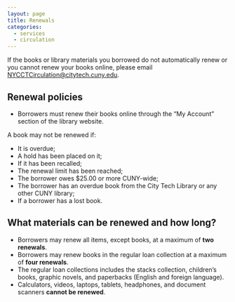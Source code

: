 ```yaml
---
layout: page
title: Renewals
categories: 
  - services
  - circulation
---
```

<p>If the books or library materials you borrowed do not automatically renew or you cannot renew your books online, please email <a href="mailto:NYCCTCirculation@citytech.cuny.edu" style="text-decoration:underline;">NYCCTCirculation@citytech.cuny.edu</a>.</p>
<h2>Renewal policies</h2>
<ul>
<li>Borrowers must renew their books online through the “My Account” section of the library website.</li>
</ul>
<p>A book may not be renewed if:</p>
<ul>
<li>It is overdue;</li>
<li>A hold has been placed on it;</li>
<li>If it has been recalled;</li>
<li>The renewal limit has been reached;</li>
<li>The borrower owes $25.00 or more CUNY-wide;</li>
<li>The borrower has an overdue book from the City Tech Library or any other CUNY library;</li>
<li>If a borrower has a lost book.</li>
</ul>

<h2>What materials can be renewed and how long?</h2>
<ul>
<li>Borrowers may renew all items, except books, at a maximum of <strong>two renewals</strong>.</li>
<li>Borrowers may renew books in the regular loan collection at a maximum of <strong>four renewals</strong>.</li>
<li>The regular loan collections includes the stacks collection, children’s books, graphic novels, and paperbacks (English and foreign language).</li>
<li>Calculators, videos, laptops, tablets, headphones, and document scanners <strong>cannot be renewed</strong>.</li>
</ul>
